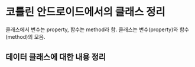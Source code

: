 # 코틀린 안드로이드에서의 클래스 정리

클래스에서 변수는 property, 함수는 method라 함.
클래스는 변수(property)와 함수(method)의 모음.

## 데이터 클래스에 대한 내용 정리
